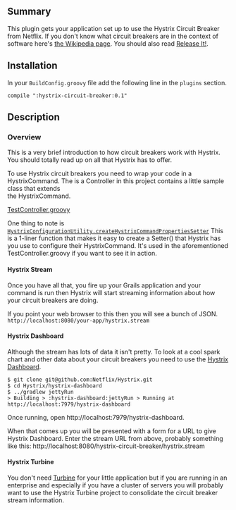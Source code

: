 
## Summary
This plugin gets your application set up to use the Hystrix Circuit Breaker from 
Netflix.  If you don't know what circuit breakers are in the context of software
here's [the Wikipedia page](https://en.wikipedia.org/wiki/Circuit_breaker_design_pattern).
You should also read [Release It!](http://pragprog.com/book/mnee/release-it).

## Installation
In your `BuildConfig.groovy` file add the following line in the `plugins` section.

```compile ":hystrix-circuit-breaker:0.1"```

## Description

### Overview
This is a very brief introduction to how circuit breakers work with Hystrix.  You 
should totally read up on all that Hystrix has to offer. 

To use Hystrix circuit breakers you need to wrap your code in a HystrixCommand.
The is a Controller in this project contains a little sample class that extends  
the HystrixCommand.

[TestController.groovy](https://github.com/demian0311/hystrix-circuit-breaker/blob/master/grails-app/controllers/hystrix/circuit/breaker/TestController.groovy)

One thing to note is [`HystrixConfigurationUtility.createHystrixCommandPropertiesSetter`](https://github.com/demian0311/hystrix-circuit-breaker/blob/master/src/groovy/com/neidetcher/hcbp/util/HystrixConfigurationUtility.groovy)
This is a 1-liner function that makes it easy to create a Setter() that Hystrix 
has you use to configure their HystrixCommand.  It's used in the aforementioned
TestController.groovy if you want to see it in action.

#### Hystrix Stream
Once you have all that, you fire up your Grails application and your command is run then 
Hystrix will start streaming information about how your circuit breakers are doing. 

If you point your web browser to this then you will see a bunch of JSON.
`http://localhost:8080/your-app/hystrix.stream`

#### Hystrix Dashboard
Although the stream has lots of data it isn't pretty.  To look at a cool spark chart and
other data about your circuit breakers you need to use the [Hystrix Dashboard](https://github.com/Netflix/Hystrix/tree/master/hystrix-dashboard).

``` 
$ git clone git@github.com:Netflix/Hystrix.git
$ cd Hystrix/hystrix-dashboard
$ ../gradlew jettyRun
> Building > :hystrix-dashboard:jettyRun > Running at http://localhost:7979/hystrix-dashboard
```
Once running, open http://localhost:7979/hystrix-dashboard.

When that comes up you will be presented with a form for a URL to give Hystrix Dashboard. 
Enter the stream URL from above, probably something like this: http://localhost:8080/hystrix-circuit-breaker/hystrix.stream

#### Hystrix Turbine
You don't need [Turbine](https://github.com/Netflix/Turbine) for your little application but if you are running in an
enterprise and especially if you have a cluster of servers you will probably want
to use the Hystrix Turbine project to consolidate the circuit breaker stream 
information.
